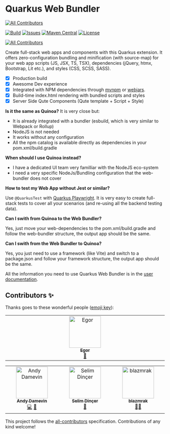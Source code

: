 # Quarkus Web Bundler
<!-- ALL-CONTRIBUTORS-BADGE:START - Do not remove or modify this section -->
[![All Contributors](https://img.shields.io/badge/all_contributors-1-orange.svg?style=flat-square)](#contributors-)
<!-- ALL-CONTRIBUTORS-BADGE:END -->

[![Build](https://github.com/quarkiverse/quarkus-web-bundler/actions/workflows/build.yml/badge.svg)](https://github.com/quarkiverse/quarkus-web-bundler/actions/workflows/build.yml) 
[![Issues](https://img.shields.io/github/issues/quarkiverse/quarkus-web-bundler)](https://github.com/quarkiverse/quarkus-web-bundler/issues) 
[![Maven Central](https://img.shields.io/maven-central/v/io.quarkiverse.web-bundler/quarkus-web-bundler?logo=apache-maven&style=flat-square)](https://search.maven.org/artifact/io.quarkiverse.web-bundler/quarkus-web-bundler)
[![License](https://img.shields.io/badge/License-Apache%202.0-blue.svg)](https://opensource.org/licenses/Apache-2.0)

<!-- ALL-CONTRIBUTORS-BADGE:START - Do not remove or modify this section -->
[![All Contributors](https://img.shields.io/badge/all_contributors-1-orange.svg?style=flat-square)](#contributors-)
<!-- ALL-CONTRIBUTORS-BADGE:END -->

Create full-stack web apps and components with this Quarkus extension. It offers zero-configuration bundling and minification (with source-map) for your web app scripts (JS, JSX, TS, TSX), dependencies (jQuery, htmx, Bootstrap, Lit etc.), and styles (CSS, SCSS, SASS).

* [x] Production build
* [x] Awesome Dev experience
* [x] Integrated with NPM dependencies through [mvnpm](https://docs.quarkiverse.io/quarkus-web-bundler/dev/advanced-guides.html#mvnpm) or [webjars](https://docs.quarkiverse.io/quarkus-web-bundler/dev/advanced-guides.html#webjars).
* [x] Build-time index.html rendering with bundled scripts and styles
* [x] Server Side Qute Components (Qute template + Script + Style)

**Is it the same as Quinoa?** It is very close but:

- It is already integrated with a bundler (esbuild, which is very similar to Webpack or Rollup)
- NodeJS is not needed
- It works without any configuration
- All the npm catalog is available directly as dependencies in your pom.xml/build.gradle

**When should I use Quinoa instead?**

- I have a dedicated UI team very familliar with the NodeJS eco-system
- I need a very specific NodeJs/Bundling configuration that the web-bundler does not cover

**How to test my Web App without Jest or similar?**

Use `@QuarkusTest` with [Quarkus Playwright](https://docs.quarkiverse.io/quarkus-playwright/dev/).
It is very easy to create full-stack tests to cover all your scenarios (and re-using all the backend testing data).

**Can I swith from Quinoa to the Web Bundler?**

Yes, just move your web-dependencies to the pom.xml/build.gradle and follow the web-bundler structure, the output app should be the same.

**Can I swith from the Web Bundler to Quinoa?**

Yes, you just need to use a framework (like Vite) and switch to a package.json and follow your framework structure, the output app should be the same.



All the information you need to use Quarkus Web Bundler is in the [user documentation](https://docs.quarkiverse.io/quarkus-web-bundler/dev/).

## Contributors ✨

Thanks goes to these wonderful people ([emoji key](https://allcontributors.org/docs/en/emoji-key)):
<!-- ALL-CONTRIBUTORS-LIST:START - Do not remove or modify this section -->
<!-- prettier-ignore-start -->
<!-- markdownlint-disable -->
<table>
  <tbody>
    <tr>
      <td align="center" valign="top" width="14.28%"><a href="https://github.com/nanobreaker"><img src="https://avatars.githubusercontent.com/u/18008535?v=4?s=100" width="100px;" alt="Egor"/><br /><sub><b>Egor</b></sub></a><br /><a href="https://github.com/quarkiverse/quarkus-web-bundler/issues?q=author%3Ananobreaker" title="Bug reports">🐛</a></td>
    </tr>
  </tbody>
</table>

<!-- markdownlint-restore -->
<!-- prettier-ignore-end -->

<!-- ALL-CONTRIBUTORS-LIST:END -->

<!-- ALL-CONTRIBUTORS-LIST:START - Do not remove or modify this section -->
<!-- prettier-ignore-start -->
<!-- markdownlint-disable -->
<table>
  <tbody>
    <tr>
      <td align="center" valign="top" width="14.28%"><a href="https://github.com/ia3andy"><img src="https://avatars.githubusercontent.com/u/2223984?v=4?s=100" width="100px;" alt="Andy Damevin"/><br /><sub><b>Andy Damevin</b></sub></a><br /><a href="https://github.com/quarkiverse/quarkus-quinoa/commits?author=ia3andy" title="Code">💻</a> <a href="#maintenance-ia3andy" title="Maintenance">🚧</a></td>
      <td align="center" valign="top" width="14.28%"><a href="https://selim.co"><img src="https://avatars.githubusercontent.com/u/5699586?v=4?s=100" width="100px;" alt="Selim Dinçer"/><br /><sub><b>Selim Dinçer</b></sub></a><br /><a href="#question-wowselim" title="Answering Questions">💬</a></td>
      <td align="center" valign="top" width="14.28%"><a href="https://github.com/blazmrak"><img src="https://avatars.githubusercontent.com/u/25981532?v=4?s=100" width="100px;" alt="blazmrak"/><br /><sub><b>blazmrak</b></sub></a><br /><a href="#mentoring-blazmrak" title="Mentoring">🧑‍🏫</a></td>
    </tr>
  </tbody>
</table>

<!-- markdownlint-restore -->
<!-- prettier-ignore-end -->

<!-- ALL-CONTRIBUTORS-LIST:END -->

This project follows the [all-contributors](https://github.com/all-contributors/all-contributors) specification. Contributions of any kind welcome!
